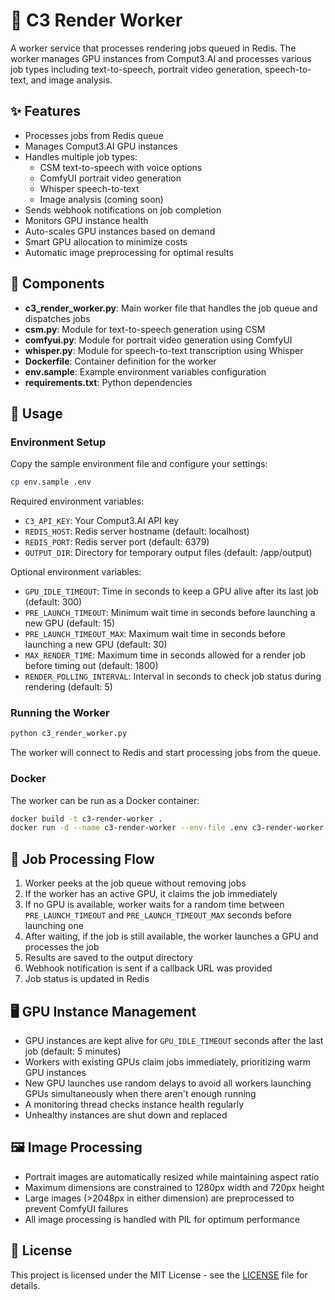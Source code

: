 # 🚀 C3 Render Worker

A worker service that processes rendering jobs queued in Redis. The worker manages GPU instances from Comput3.AI and processes various job types including text-to-speech, portrait video generation, speech-to-text, and image analysis.

## ✨ Features

- Processes jobs from Redis queue
- Manages Comput3.AI GPU instances
- Handles multiple job types:
  - CSM text-to-speech with voice options
  - ComfyUI portrait video generation
  - Whisper speech-to-text
  - Image analysis (coming soon)
- Sends webhook notifications on job completion
- Monitors GPU instance health
- Auto-scales GPU instances based on demand
- Smart GPU allocation to minimize costs
- Automatic image preprocessing for optimal results

## 🧩 Components

- **c3_render_worker.py**: Main worker file that handles the job queue and dispatches jobs
- **csm.py**: Module for text-to-speech generation using CSM
- **comfyui.py**: Module for portrait video generation using ComfyUI
- **whisper.py**: Module for speech-to-text transcription using Whisper
- **Dockerfile**: Container definition for the worker
- **env.sample**: Example environment variables configuration
- **requirements.txt**: Python dependencies

## 🔧 Usage

### Environment Setup

Copy the sample environment file and configure your settings:

```bash
cp env.sample .env
```

Required environment variables:
- `C3_API_KEY`: Your Comput3.AI API key
- `REDIS_HOST`: Redis server hostname (default: localhost)
- `REDIS_PORT`: Redis server port (default: 6379)
- `OUTPUT_DIR`: Directory for temporary output files (default: /app/output)

Optional environment variables:
- `GPU_IDLE_TIMEOUT`: Time in seconds to keep a GPU alive after its last job (default: 300)
- `PRE_LAUNCH_TIMEOUT`: Minimum wait time in seconds before launching a new GPU (default: 15)
- `PRE_LAUNCH_TIMEOUT_MAX`: Maximum wait time in seconds before launching a new GPU (default: 30)
- `MAX_RENDER_TIME`: Maximum time in seconds allowed for a render job before timing out (default: 1800)
- `RENDER_POLLING_INTERVAL`: Interval in seconds to check job status during rendering (default: 5)

### Running the Worker

```bash
python c3_render_worker.py
```

The worker will connect to Redis and start processing jobs from the queue.

### Docker

The worker can be run as a Docker container:

```bash
docker build -t c3-render-worker .
docker run -d --name c3-render-worker --env-file .env c3-render-worker
```

## 🔄 Job Processing Flow

1. Worker peeks at the job queue without removing jobs
2. If the worker has an active GPU, it claims the job immediately
3. If no GPU is available, worker waits for a random time between `PRE_LAUNCH_TIMEOUT` and `PRE_LAUNCH_TIMEOUT_MAX` seconds before launching one
4. After waiting, if the job is still available, the worker launches a GPU and processes the job
5. Results are saved to the output directory
6. Webhook notification is sent if a callback URL was provided
7. Job status is updated in Redis

## 🖥️ GPU Instance Management

- GPU instances are kept alive for `GPU_IDLE_TIMEOUT` seconds after the last job (default: 5 minutes)
- Workers with existing GPUs claim jobs immediately, prioritizing warm GPU instances
- New GPU launches use random delays to avoid all workers launching GPUs simultaneously when there aren't enough running
- A monitoring thread checks instance health regularly
- Unhealthy instances are shut down and replaced

## 🖼️ Image Processing

- Portrait images are automatically resized while maintaining aspect ratio
- Maximum dimensions are constrained to 1280px width and 720px height
- Large images (>2048px in either dimension) are preprocessed to prevent ComfyUI failures
- All image processing is handled with PIL for optimum performance

## 📜 License

This project is licensed under the MIT License - see the [LICENSE](../LICENSE) file for details.